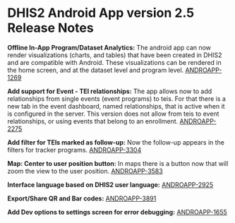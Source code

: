 # DHIS2 Android App version 2.5 Release Notes
<!-- BEGIN-WEBSITE-SYNC-ID:android -->

<!-- Analytics -->
**Offline In-App Program/Dataset Analytics:** The android app can now render visualizations (charts, and tables) that have been created in DHIS2 and are compatible with Android. These visualizations can be rendered in the home screen, and at the dataset level and program level. [ANDROAPP-1269](https://jira.dhis2.org/browse/ANDROAPP-1269)

<!-- Tracker -->
**Add support for Event - TEI relationships:** The app allows now to add relationships from single events (event programs) to teis. For that there is a new tab in the event dashboard, named relationships, that is active when it is configured in the server. This version does not allow from teis to event relationships, or using events that belong to an enrollment. [ANDROAPP-2275](https://jira.dhis2.org/browse/ANDROAPP-2275)

**Add filter for TEIs marked as follow-up:** Now the follow-up appears in the filters for tracker programs. [ANDROAPP-3304](https://jira.dhis2.org/browse/ANDROAPP-3304)

<!-- Maps -->

**Map: Center to user position button:** In maps there is a button now that will zoom the view to the user position. [ANDROAPP-3583](https://jira.dhis2.org/browse/ANDROAPP-3583)

<!-- General -->

**Interface language based on DHIS2 user language:** [ANDROAPP-2925](https://jira.dhis2.org/browse/ANDROAPP-2925)

**Export/Share QR and Bar codes:** [ANDROAPP-3891](https://jira.dhis2.org/browse/ANDROAPP-3891)

<!-- Implementation support -->

**Add Dev options to settings screen for error debugging:** [ANDROAPP-1655](https://jira.dhis2.org/browse/ANDROAPP-1655)

<!-- END-WEBSITE-SYNC-ID:android -->
